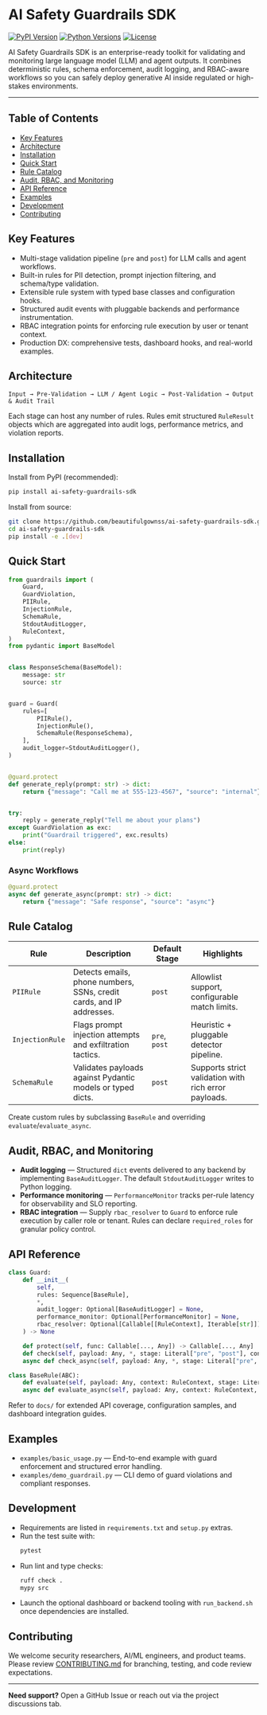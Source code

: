 # AI Safety Guardrails SDK

[![PyPI Version](https://img.shields.io/pypi/v/ai-safety-guardrails-sdk.svg)](https://pypi.org/project/ai-safety-guardrails-sdk/) [![Python Versions](https://img.shields.io/pypi/pyversions/ai-safety-guardrails-sdk.svg)](https://pypi.org/project/ai-safety-guardrails-sdk/) [![License](https://img.shields.io/badge/license-Apache%202.0-blue.svg)](LICENSE)

AI Safety Guardrails SDK is an enterprise-ready toolkit for validating and monitoring large language model (LLM) and agent outputs. It combines deterministic rules, schema enforcement, audit logging, and RBAC-aware workflows so you can safely deploy generative AI inside regulated or high-stakes environments.

---

## Table of Contents
- [Key Features](#key-features)
- [Architecture](#architecture)
- [Installation](#installation)
- [Quick Start](#quick-start)
- [Rule Catalog](#rule-catalog)
- [Audit, RBAC, and Monitoring](#audit-rbac-and-monitoring)
- [API Reference](#api-reference)
- [Examples](#examples)
- [Development](#development)
- [Contributing](#contributing)

## Key Features
- Multi-stage validation pipeline (`pre` and `post`) for LLM calls and agent workflows.
- Built-in rules for PII detection, prompt injection filtering, and schema/type validation.
- Extensible rule system with typed base classes and configuration hooks.
- Structured audit events with pluggable backends and performance instrumentation.
- RBAC integration points for enforcing rule execution by user or tenant context.
- Production DX: comprehensive tests, dashboard hooks, and real-world examples.

## Architecture
```
Input → Pre-Validation → LLM / Agent Logic → Post-Validation → Output & Audit Trail
```
Each stage can host any number of rules. Rules emit structured `RuleResult` objects which are aggregated into audit logs, performance metrics, and violation reports.

## Installation
Install from PyPI (recommended):
```bash
pip install ai-safety-guardrails-sdk
```

Install from source:
```bash
git clone https://github.com/beautifulgownss/ai-safety-guardrails-sdk.git
cd ai-safety-guardrails-sdk
pip install -e .[dev]
```

## Quick Start
```python
from guardrails import (
    Guard,
    GuardViolation,
    PIIRule,
    InjectionRule,
    SchemaRule,
    StdoutAuditLogger,
    RuleContext,
)
from pydantic import BaseModel


class ResponseSchema(BaseModel):
    message: str
    source: str


guard = Guard(
    rules=[
        PIIRule(),
        InjectionRule(),
        SchemaRule(ResponseSchema),
    ],
    audit_logger=StdoutAuditLogger(),
)


@guard.protect
def generate_reply(prompt: str) -> dict:
    return {"message": "Call me at 555-123-4567", "source": "internal"}


try:
    reply = generate_reply("Tell me about your plans")
except GuardViolation as exc:
    print("Guardrail triggered", exc.results)
else:
    print(reply)
```

### Async Workflows
```python
@guard.protect
async def generate_async(prompt: str) -> dict:
    return {"message": "Safe response", "source": "async"}
```

## Rule Catalog
| Rule | Description | Default Stage | Highlights |
|------|-------------|---------------|------------|
| `PIIRule` | Detects emails, phone numbers, SSNs, credit cards, and IP addresses. | `post` | Allowlist support, configurable match limits. |
| `InjectionRule` | Flags prompt injection attempts and exfiltration tactics. | `pre`, `post` | Heuristic + pluggable detector pipeline. |
| `SchemaRule` | Validates payloads against Pydantic models or typed dicts. | `post` | Supports strict validation with rich error payloads. |

Create custom rules by subclassing `BaseRule` and overriding `evaluate`/`evaluate_async`.

## Audit, RBAC, and Monitoring
- **Audit logging** — Structured `dict` events delivered to any backend by implementing `BaseAuditLogger`. The default `StdoutAuditLogger` writes to Python logging.
- **Performance monitoring** — `PerformanceMonitor` tracks per-rule latency for observability and SLO reporting.
- **RBAC integration** — Supply `rbac_resolver` to `Guard` to enforce rule execution by caller role or tenant. Rules can declare `required_roles` for granular policy control.

## API Reference
```python
class Guard:
    def __init__(
        self,
        rules: Sequence[BaseRule],
        *,
        audit_logger: Optional[BaseAuditLogger] = None,
        performance_monitor: Optional[PerformanceMonitor] = None,
        rbac_resolver: Optional[Callable[[RuleContext], Iterable[str]]] = None,
    ) -> None

    def protect(self, func: Callable[..., Any]) -> Callable[..., Any]
    def check(self, payload: Any, *, stage: Literal["pre", "post"], context: Optional[RuleContext] = None) -> GuardReport
    async def check_async(self, payload: Any, *, stage: Literal["pre", "post"], context: Optional[RuleContext] = None) -> GuardReport
```

```python
class BaseRule(ABC):
    def evaluate(self, payload: Any, context: RuleContext, stage: Literal["pre", "post"]) -> RuleResult
    async def evaluate_async(self, payload: Any, context: RuleContext, stage: Literal["pre", "post"]) -> RuleResult
```

Refer to `docs/` for extended API coverage, configuration samples, and dashboard integration guides.

## Examples
- `examples/basic_usage.py` — End-to-end example with guard enforcement and structured error handling.
- `examples/demo_guardrail.py` — CLI demo of guard violations and compliant responses.

## Development
- Requirements are listed in `requirements.txt` and `setup.py` extras.
- Run the test suite with:
  ```bash
  pytest
  ```
- Run lint and type checks:
  ```bash
  ruff check .
  mypy src
  ```
- Launch the optional dashboard or backend tooling with `run_backend.sh` once dependencies are installed.

## Contributing
We welcome security researchers, AI/ML engineers, and product teams. Please review [CONTRIBUTING.md](CONTRIBUTING.md) for branching, testing, and code review expectations.

---

**Need support?** Open a GitHub Issue or reach out via the project discussions tab.
